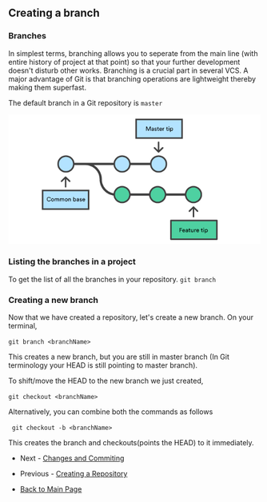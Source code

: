 ## Creating a branch

### Branches
In simplest terms, branching allows you to seperate from the main line (with entire history of project at that point) so that your further development doesn't disturb other works. Branching is a crucial part in several VCS. A major advantage of Git is that branching operations are lightweight thereby making them superfast. 

The default branch in a Git repository is ```master```

![Branching Example](./pics/branching-example.png)

### Listing the branches in a project
To get the list of all the branches in your repository.
```git branch```

### Creating a new branch
Now that we have created a repository, let's create a new branch. On your terminal, 

```git branch <branchName>```

This creates a new branch, but you are still in master branch (In Git terminology your HEAD is still pointing to master branch).

To shift/move the HEAD to the new branch we just created,

```git checkout <branchName>```

Alternatively, you can combine both the commands as follows

``` git checkout -b <branchName>```

This creates the branch and checkouts(points the HEAD) to it immediately.

- Next - [Changes and Commiting](./Changes-and-Commiting.md)
- Previous - [Creating a Repository](./Creating-a-Repository.md)  


- [Back to Main Page](./index.md)